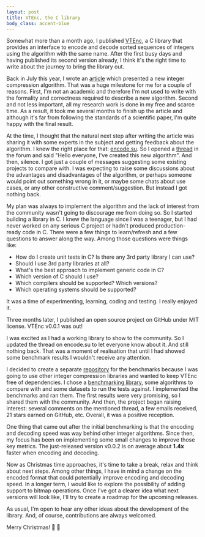 ```yaml
---
layout: post
title: VTEnc, the C library
body_class: accent-blue
---
```


Somewhat more than a month ago, I published [VTEnc](https://github.com/vteromero/VTEnc), a C library that provides an interface to encode and decode sorted sequences of integers using the algorithm with the same name. After the first busy days and having published its second version already, I think it's the right time to write about the journey to bring the library out.

Back in July this year, I wrote an [article](https://vteromero.github.io/2019/07/28/vtenc.html) which presented a new integer compression algorithm. That was a huge milestone for me for a couple of reasons. First, I'm not an academic and therefore I'm not used to write with the formality and correctness required to describe a new algorithm. Second and not less important, all my research work is done in my free and scarce time. As a result, it took me several months to finish up the article and although it's far from following the standards of a scientific paper, I'm quite happy with the final result.

At the time, I thought that the natural next step after writing the article was sharing it with some experts in the subject and getting feedback about the algorithm. I knew the right place for that: [encode.su](https://encode.su/). So I opened a [thread](https://encode.su/threads/3155-VTEnc) in the forum and said "Hello everyone, I've created this new algorithm". And then, silence. I got just a couple of messages suggesting some existing projects to compare with. I was expecting to raise some discussions about the advantages and disadvantages of the algorithm, or perhaps someone would point out something wrong in it, or maybe some chats about use cases, or any other constructive comment/suggestion. But instead I got nothing back.

My plan was always to implement the algorithm and the lack of interest from the community wasn't going to discourage me from doing so. So I started building a library in C. I knew the language since I was a teenager, but I had never worked on any serious C project or hadn't produced production-ready code in C. There were a few things to learn/refresh and a few questions to answer along the way. Among those questions were things like:

* How do I create unit tests in C? Is there any 3rd party library I can use?
* Should I use 3rd party libraries at all?
* What's the best approach to implement generic code in C?
* Which version of C should I use?
* Which compilers should be supported? Which versions?
* Which operating systems should be supported?

It was a time of experimenting, learning, coding and testing. I really enjoyed it.

Three months later, I published an open source project on GitHub under MIT license. VTEnc v0.0.1 was out!

I was excited as I had a working library to show to the community. So I updated the thread on encode.su to let everyone know about it. And still nothing back. That was a moment of realisation that until I had showed some benchmark results I wouldn't receive any attention.

I decided to create a separate [repository](https://github.com/vteromero/integer-compression-benchmarks) for the benchmarks because I was going to use other integer compression libraries and wanted to keep VTEnc free of dependencies. I chose a [benchmarking library](https://github.com/google/benchmark), some algorithms to compare with and some datasets to run the tests against. I implemented the benchmarks and ran them. The first results were very promising, so I shared them with the community. And then, the project began raising interest: several comments on the mentioned thread, a few emails received, 21 stars earned on GitHub, etc. Overall, it was a positive reception.

One thing that came out after the initial benchmarking is that the encoding and decoding speed was way behind other integer algorithms. Since then, my focus has been on implementing some small changes to improve those key metrics. The just-released version v0.0.2 is on average about **1.4x** faster when encoding and decoding.

Now as Christmas time approaches, it's time to take a break, relax and think about next steps. Among other things, I have in mind a change on the encoded format that could potentially improve encoding and decoding speed. In a longer term, I would like to explore the possibility of adding support to bitmap operations. Once I've got a clearer idea what next versions will look like, I'll try to create a roadmap for the upcoming releases.

As usual, I'm open to hear any other ideas about the development of the library. And, of course, contributions are always welcomed.

Merry Christmas! 🎄 🎅
